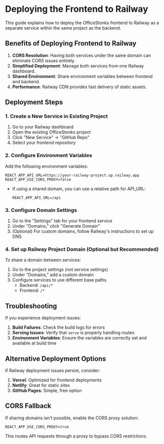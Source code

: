 # Deploying the Frontend to Railway

This guide explains how to deploy the OfficeStonks frontend to Railway as a separate service within the same project as the backend.

## Benefits of Deploying Frontend to Railway

1. **CORS Resolution**: Having both services under the same domain can eliminate CORS issues entirely.
2. **Simplified Deployment**: Manage both services from one Railway dashboard.
3. **Shared Environment**: Share environment variables between frontend and backend.
4. **Performance**: Railway CDN provides fast delivery of static assets.

## Deployment Steps

### 1. Create a New Service in Existing Project

1. Go to your Railway dashboard
2. Open the existing OfficeStonks project
3. Click "New Service" → "GitHub Repo"
4. Select your frontend repository

### 2. Configure Environment Variables

Add the following environment variables:

```
REACT_APP_API_URL=https://your-railway-project.up.railway.app
REACT_APP_USE_CORS_PROXY=false
```

* If using a shared domain, you can use a relative path for API_URL:
  ```
  REACT_APP_API_URL=/api
  ```

### 3. Configure Domain Settings

1. Go to the "Settings" tab for your frontend service
2. Under "Domains," click "Generate Domain"
3. (Optional) For custom domains, follow Railway's instructions to set up DNS

### 4. Set up Railway Project Domain (Optional but Recommended)

To share a domain between services:

1. Go to the project settings (not service settings)
2. Under "Domains," add a custom domain
3. Configure services to use different base paths
   - Backend: `/api/*`  
   - Frontend: `/*`

## Troubleshooting

If you experience deployment issues:

1. **Build Failures**: Check the build logs for errors 
2. **Serving Issues**: Verify that `serve` is properly handling routes
3. **Environment Variables**: Ensure the variables are correctly set and available at build time

## Alternative Deployment Options

If Railway deployment issues persist, consider:

1. **Vercel**: Optimized for frontend deployments
2. **Netlify**: Great for static sites 
3. **GitHub Pages**: Simple, free option

## CORS Fallback

If sharing domains isn't possible, enable the CORS proxy solution:

```
REACT_APP_USE_CORS_PROXY=true
```

This routes API requests through a proxy to bypass CORS restrictions.
